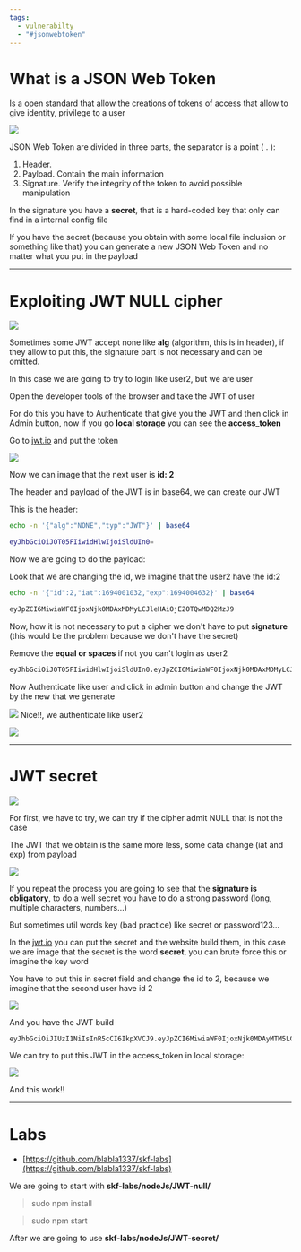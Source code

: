 ```yaml
---
tags:
  - vulnerabilty
  - "#jsonwebtoken"
---
```

# What is a JSON Web Token

Is a open standard that allow the creations of tokens of access that allow to give identity, privilege to a user

![](../../Images/jwt_ng1_en.png)

JSON Web Token are divided in three parts, the separator is a point ( . ):

1. Header. 
2. Payload. Contain the main information
3. Signature. Verify the integrity of the token to avoid possible manipulation

In the signature you have a **secret**, that is a hard-coded key that only can find in a internal config file 

If you have the secret (because you obtain with some local file inclusion or something like that) you can generate a new JSON Web Token and no matter what you put in the payload

---

# Exploiting JWT NULL cipher

![](../../Images/Pasted%20image%2020230906133710.png)

Sometimes some JWT accept none like **alg** (algorithm, this is in header), if they allow to put this, the signature part is not necessary and can be omitted.

In this case we are going to try to login like user2, but we are user

Open the developer tools of the browser and take the JWT of user

For do this you have to Authenticate that give you the JWT and then click in Admin button, now if you go **local storage** you can see the **access_token**

Go to [jwt.io](https://jwt.io) and put the token

![](../../Images/Pasted%20image%2020230906135205.png)

Now we can image that the next user is **id: 2**

The header and payload of the JWT is in base64, we can create our JWT

This is the header:

```bash
echo -n '{"alg":"NONE","typ":"JWT"}' | base64
```

````bash
eyJhbGciOiJOT05FIiwidHlwIjoiSldUIn0=
````

Now we are going to do the payload:

Look that we are changing the id, we imagine that the user2 have the id:2

````bash
echo -n '{"id":2,"iat":1694001032,"exp":1694004632}' | base64
````

````bash
eyJpZCI6MiwiaWF0IjoxNjk0MDAxMDMyLCJleHAiOjE2OTQwMDQ2MzJ9
````

Now, how it is not necessary to put a cipher we don't have to put **signature** (this would be the problem because we don't have the secret)

Remove the **equal or spaces** if not you can't login as user2

````bash
eyJhbGciOiJOT05FIiwidHlwIjoiSldUIn0.eyJpZCI6MiwiaWF0IjoxNjk0MDAxMDMyLCJleHAiOjE2OTQwMDQ2MzJ9.
````

Now Authenticate like user and click in admin button and change the JWT by the new that we generate

![](../../Images/Pasted%20image%2020230906140441.png)
Nice!!, we authenticate like user2

![](../../Images/Pasted%20image%2020230906140456.png)

---

# JWT secret

![](../../Images/Pasted%20image%2020230906140845.png)

For first, we have to try, we can try if the cipher admit NULL that is not the case

The JWT that we obtain is the same more less, some data change (iat and exp) from payload

![](../../Images/Pasted%20image%2020230906140934.png)

If you repeat the process you are going to see that the **signature is obligatory**, to do a well secret you have to do a strong password (long, multiple characters, numbers...)

But sometimes util words key (bad practice) like secret or password123...

In the [jwt.io](https://jwt.io) you can put the secret and the website build them, in this case we are image that the secret is the word **secret**, you can brute force this or imagine the key word

You have to put this in secret field and change the id to 2, because we imagine that the second user have id 2

![](../../Images/Pasted%20image%2020230906141615.png)

And you have the JWT build

````bash
eyJhbGciOiJIUzI1NiIsInR5cCI6IkpXVCJ9.eyJpZCI6MiwiaWF0IjoxNjk0MDAyMTM5LCJleHAiOjE2OTQwMDU3Mzl9.q3QxzwWXC6LMK9fF5mbrarbNMKrqFnvq0cILXG5cGc8
````

We can try to put this JWT in the access_token in local storage:

![](../../Images/Pasted%20image%2020230906141752.png)

And this work!!

---

# Labs

- [https://github.com/blabla1337/skf-labs](https://github.com/blabla1337/skf-labs)

We are going to start with **skf-labs/nodeJs/JWT-null/**

> sudo npm install

> sudo npm start

After we are going to use **skf-labs/nodeJs/JWT-secret/**

